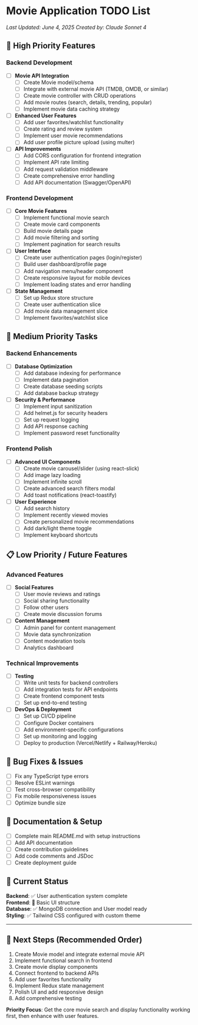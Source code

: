 # Movie Application TODO List
*Last Updated: June 4, 2025*
*Created by: Claude Sonnet 4*

## 🚀 High Priority Features

### Backend Development
- [ ] **Movie API Integration**
  - [ ] Create Movie model/schema
  - [ ] Integrate with external movie API (TMDB, OMDB, or similar)
  - [ ] Create movie controller with CRUD operations
  - [ ] Add movie routes (search, details, trending, popular)
  - [ ] Implement movie data caching strategy

- [ ] **Enhanced User Features**
  - [ ] Add user favorites/watchlist functionality
  - [ ] Create rating and review system
  - [ ] Implement user movie recommendations
  - [ ] Add user profile picture upload (using multer)

- [ ] **API Improvements**
  - [ ] Add CORS configuration for frontend integration
  - [ ] Implement API rate limiting
  - [ ] Add request validation middleware
  - [ ] Create comprehensive error handling
  - [ ] Add API documentation (Swagger/OpenAPI)

### Frontend Development
- [ ] **Core Movie Features**
  - [ ] Implement functional movie search
  - [ ] Create movie card components
  - [ ] Build movie details page
  - [ ] Add movie filtering and sorting
  - [ ] Implement pagination for search results

- [ ] **User Interface**
  - [ ] Create user authentication pages (login/register)
  - [ ] Build user dashboard/profile page
  - [ ] Add navigation menu/header component
  - [ ] Create responsive layout for mobile devices
  - [ ] Implement loading states and error handling

- [ ] **State Management**
  - [ ] Set up Redux store structure
  - [ ] Create user authentication slice
  - [ ] Add movie data management slice
  - [ ] Implement favorites/watchlist slice

## 🔧 Medium Priority Tasks

### Backend Enhancements
- [ ] **Database Optimization**
  - [ ] Add database indexing for performance
  - [ ] Implement data pagination
  - [ ] Create database seeding scripts
  - [ ] Add database backup strategy

- [ ] **Security & Performance**
  - [ ] Implement input sanitization
  - [ ] Add helmet.js for security headers
  - [ ] Set up request logging
  - [ ] Add API response caching
  - [ ] Implement password reset functionality

### Frontend Polish
- [ ] **Advanced UI Components**
  - [ ] Create movie carousel/slider (using react-slick)
  - [ ] Add image lazy loading
  - [ ] Implement infinite scroll
  - [ ] Create advanced search filters modal
  - [ ] Add toast notifications (react-toastify)

- [ ] **User Experience**
  - [ ] Add search history
  - [ ] Implement recently viewed movies
  - [ ] Create personalized movie recommendations
  - [ ] Add dark/light theme toggle
  - [ ] Implement keyboard shortcuts

## 📋 Low Priority / Future Features

### Advanced Features
- [ ] **Social Features**
  - [ ] User movie reviews and ratings
  - [ ] Social sharing functionality
  - [ ] Follow other users
  - [ ] Create movie discussion forums

- [ ] **Content Management**
  - [ ] Admin panel for content management
  - [ ] Movie data synchronization
  - [ ] Content moderation tools
  - [ ] Analytics dashboard

### Technical Improvements
- [ ] **Testing**
  - [ ] Write unit tests for backend controllers
  - [ ] Add integration tests for API endpoints
  - [ ] Create frontend component tests
  - [ ] Set up end-to-end testing

- [ ] **DevOps & Deployment**
  - [ ] Set up CI/CD pipeline
  - [ ] Configure Docker containers
  - [ ] Add environment-specific configurations
  - [ ] Set up monitoring and logging
  - [ ] Deploy to production (Vercel/Netlify + Railway/Heroku)

## 🐛 Bug Fixes & Issues
- [ ] Fix any TypeScript type errors
- [ ] Resolve ESLint warnings
- [ ] Test cross-browser compatibility
- [ ] Fix mobile responsiveness issues
- [ ] Optimize bundle size

## 📝 Documentation & Setup
- [ ] Complete main README.md with setup instructions
- [ ] Add API documentation
- [ ] Create contribution guidelines
- [ ] Add code comments and JSDoc
- [ ] Create deployment guide

## 🔄 Current Status
**Backend**: ✅ User authentication system complete  
**Frontend**: 🔄 Basic UI structure  
**Database**: ✅ MongoDB connection and User model ready  
**Styling**: ✅ Tailwind CSS configured with custom theme  

---

## 🎯 Next Steps (Recommended Order)
1. Create Movie model and integrate external movie API
2. Implement functional search in frontend
3. Create movie display components
4. Connect frontend to backend APIs
5. Add user favorites functionality
6. Implement Redux state management
7. Polish UI and add responsive design
8. Add comprehensive testing

**Priority Focus**: Get the core movie search and display functionality working first, then enhance with user features.